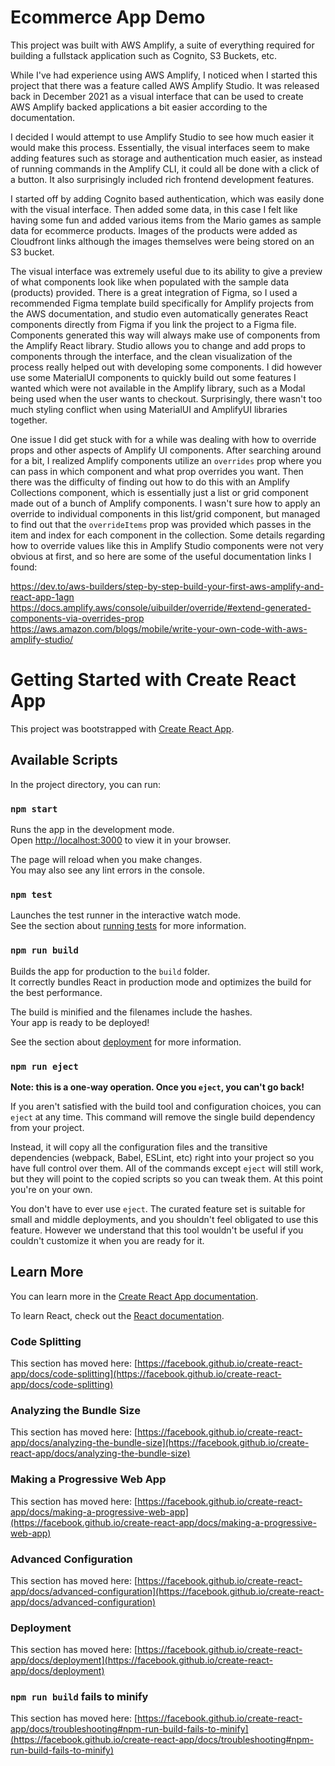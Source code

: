 # Ecommerce App Demo

This project was built with AWS Amplify, a suite of everything required for building a fullstack application such as Cognito, S3 Buckets, etc.

While I've had experience using AWS Amplify, I noticed when I started this project that there was a feature called AWS Amplify Studio. It was released back in December 2021 as a visual interface that can be used to create AWS Amplify backed applications a bit easier according to the documentation.

I decided I would attempt to use Amplify Studio to see how much easier it would make this process. Essentially, the visual interfaces seem to make adding features such as storage and authentication much easier, as instead of running commands in the Amplify CLI, it could all be done with a click of a button. It also surprisingly included rich frontend development features.

I started off by adding Cognito based authentication, which was easily done with the visual interface. Then added some data, in this case I felt like having some fun and added various items from the Mario games as sample data for ecommerce products. Images of the products were added as Cloudfront links although the images themselves were being stored on an S3 bucket.

The visual interface was extremely useful due to its ability to give a preview of what components look like when populated with the sample data (products) provided. There is a great integration of Figma, so I used a recommended Figma template build specifically for Amplify projects from the AWS documentation, and studio even automatically generates React components directly from Figma if you link the project to a Figma file. Components generated this way will always make use of components from the Amplify React library. Studio allows you to change and add props to components through the interface, and the clean visualization of the process really helped out with developing some components. I did however use some MaterialUI components to quickly build out some features I wanted which were not available in the Amplify library, such as a Modal being used when the user wants to checkout. Surprisingly, there wasn't too much styling conflict when using MaterialUI and AmplifyUI libraries together.

One issue I did get stuck with for a while was dealing with how to override props and other aspects of Amplify UI components. After searching around for a bit, I realized Amplify components utilize an `overrides` prop where you can pass in which component and what prop overrides you want. Then there was the difficulty of finding out how to do this with an Amplify Collections component, which is essentially just a list or grid component made out of a bunch of Amplify components. I wasn't sure how to apply an override to individual components in this list/grid component, but managed to find out that the `overrideItems` prop was provided which passes in the item and index for each component in the collection. Some details regarding how to override values like this in Amplify Studio components were not very obvious at first, and so here are some of the useful documentation links I found:

https://dev.to/aws-builders/step-by-step-build-your-first-aws-amplify-and-react-app-1agn
https://docs.amplify.aws/console/uibuilder/override/#extend-generated-components-via-overrides-prop
https://aws.amazon.com/blogs/mobile/write-your-own-code-with-aws-amplify-studio/


# Getting Started with Create React App

This project was bootstrapped with [Create React App](https://github.com/facebook/create-react-app).

## Available Scripts

In the project directory, you can run:

### `npm start`

Runs the app in the development mode.\
Open [http://localhost:3000](http://localhost:3000) to view it in your browser.

The page will reload when you make changes.\
You may also see any lint errors in the console.

### `npm test`

Launches the test runner in the interactive watch mode.\
See the section about [running tests](https://facebook.github.io/create-react-app/docs/running-tests) for more information.

### `npm run build`

Builds the app for production to the `build` folder.\
It correctly bundles React in production mode and optimizes the build for the best performance.

The build is minified and the filenames include the hashes.\
Your app is ready to be deployed!

See the section about [deployment](https://facebook.github.io/create-react-app/docs/deployment) for more information.

### `npm run eject`

**Note: this is a one-way operation. Once you `eject`, you can't go back!**

If you aren't satisfied with the build tool and configuration choices, you can `eject` at any time. This command will remove the single build dependency from your project.

Instead, it will copy all the configuration files and the transitive dependencies (webpack, Babel, ESLint, etc) right into your project so you have full control over them. All of the commands except `eject` will still work, but they will point to the copied scripts so you can tweak them. At this point you're on your own.

You don't have to ever use `eject`. The curated feature set is suitable for small and middle deployments, and you shouldn't feel obligated to use this feature. However we understand that this tool wouldn't be useful if you couldn't customize it when you are ready for it.

## Learn More

You can learn more in the [Create React App documentation](https://facebook.github.io/create-react-app/docs/getting-started).

To learn React, check out the [React documentation](https://reactjs.org/).

### Code Splitting

This section has moved here: [https://facebook.github.io/create-react-app/docs/code-splitting](https://facebook.github.io/create-react-app/docs/code-splitting)

### Analyzing the Bundle Size

This section has moved here: [https://facebook.github.io/create-react-app/docs/analyzing-the-bundle-size](https://facebook.github.io/create-react-app/docs/analyzing-the-bundle-size)

### Making a Progressive Web App

This section has moved here: [https://facebook.github.io/create-react-app/docs/making-a-progressive-web-app](https://facebook.github.io/create-react-app/docs/making-a-progressive-web-app)

### Advanced Configuration

This section has moved here: [https://facebook.github.io/create-react-app/docs/advanced-configuration](https://facebook.github.io/create-react-app/docs/advanced-configuration)

### Deployment

This section has moved here: [https://facebook.github.io/create-react-app/docs/deployment](https://facebook.github.io/create-react-app/docs/deployment)

### `npm run build` fails to minify

This section has moved here: [https://facebook.github.io/create-react-app/docs/troubleshooting#npm-run-build-fails-to-minify](https://facebook.github.io/create-react-app/docs/troubleshooting#npm-run-build-fails-to-minify)

